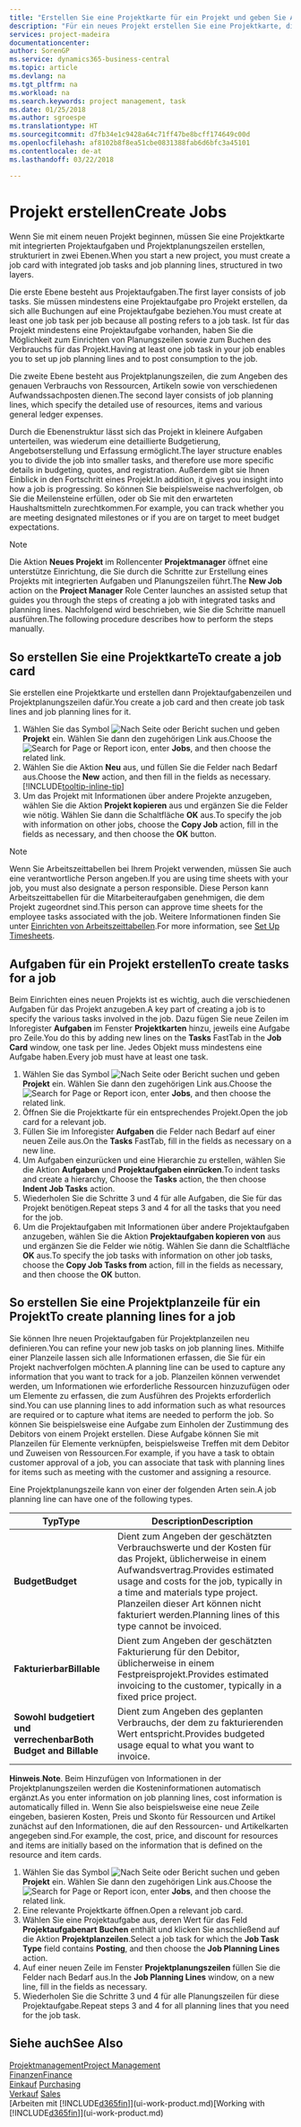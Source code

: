 ```yaml
---
title: "Erstellen Sie eine Projektkarte für ein Projekt und geben Sie Aufgaben an| Microsoft Docs"
description: "Für ein neues Projekt erstellen Sie eine Projektkarte, die Projektaufgaben und enthält Planungszeilen erstellt, um Ihnen zu helfen, Status und Budgets zu verwalten."
services: project-madeira
documentationcenter: 
author: SorenGP
ms.service: dynamics365-business-central
ms.topic: article
ms.devlang: na
ms.tgt_pltfrm: na
ms.workload: na
ms.search.keywords: project management, task
ms.date: 01/25/2018
ms.author: sgroespe
ms.translationtype: HT
ms.sourcegitcommit: d7fb34e1c9428a64c71ff47be8bcff174649c00d
ms.openlocfilehash: af8102b8f8ea51cbe0831388fab6d6bfc3a45101
ms.contentlocale: de-at
ms.lasthandoff: 03/22/2018

---
```

# <a name="create-jobs"></a><span data-ttu-id="94778-103">Projekt erstellen</span><span class="sxs-lookup"><span data-stu-id="94778-103">Create Jobs</span></span>
<span data-ttu-id="94778-104">Wenn Sie mit einem neuen Projekt beginnen, müssen Sie eine Projektkarte mit integrierten Projektaufgaben und Projektplanungszeilen erstellen, strukturiert in zwei Ebenen.</span><span class="sxs-lookup"><span data-stu-id="94778-104">When you start a new project, you must create a job card with integrated job tasks and job planning lines, structured in two layers.</span></span>  

<span data-ttu-id="94778-105">Die erste Ebene besteht aus Projektaufgaben.</span><span class="sxs-lookup"><span data-stu-id="94778-105">The first layer consists of job tasks.</span></span> <span data-ttu-id="94778-106">Sie müssen mindestens eine Projektaufgabe pro Projekt erstellen, da sich alle Buchungen auf eine Projektaufgabe beziehen.</span><span class="sxs-lookup"><span data-stu-id="94778-106">You must create at least one job task per job because all posting refers to a job task.</span></span> <span data-ttu-id="94778-107">Ist für das Projekt mindestens eine Projektaufgabe vorhanden, haben Sie die Möglichkeit zum Einrichten von Planungszeilen sowie zum Buchen des Verbrauchs für das Projekt.</span><span class="sxs-lookup"><span data-stu-id="94778-107">Having at least one job task in your job enables you to set up job planning lines and to post consumption to the job.</span></span>

<span data-ttu-id="94778-108">Die zweite Ebene besteht aus Projektplanungszeilen, die zum Angeben des genauen Verbrauchs von Ressourcen, Artikeln sowie von verschiedenen Aufwandssachposten dienen.</span><span class="sxs-lookup"><span data-stu-id="94778-108">The second layer consists of job planning lines, which specify the detailed use of resources, items and various general ledger expenses.</span></span>

<span data-ttu-id="94778-109">Durch die Ebenenstruktur lässt sich das Projekt in kleinere Aufgaben unterteilen, was wiederum eine detaillierte Budgetierung, Angebotserstellung und Erfassung ermöglicht.</span><span class="sxs-lookup"><span data-stu-id="94778-109">The layer structure enables you to divide the job into smaller tasks, and therefore use more specific details in budgeting, quotes, and registration.</span></span> <span data-ttu-id="94778-110">Außerdem gibt sie Ihnen Einblick in den Fortschritt eines Projekt.</span><span class="sxs-lookup"><span data-stu-id="94778-110">In addition, it gives you insight into how a job is progressing.</span></span> <span data-ttu-id="94778-111">So können Sie beispielsweise nachverfolgen, ob Sie die Meilensteine erfüllen, oder ob Sie mit den erwarteten Haushaltsmitteln zurechtkommen.</span><span class="sxs-lookup"><span data-stu-id="94778-111">For example, you can track whether you are meeting designated milestones or if you are on target to meet budget expectations.</span></span>

> [!NOTE]  
>   <span data-ttu-id="94778-112">Die Aktion **Neues Projekt** im Rollencenter **Projektmanager** öffnet eine unterstütze Einrichtung, die Sie durch die Schritte zur Erstellung eines Projekts mit integrierten Aufgaben und Planungszeilen führt.</span><span class="sxs-lookup"><span data-stu-id="94778-112">The **New Job** action on the **Project Manager** Role Center launches an assisted setup that guides you through the steps of creating a job with integrated tasks and planning lines.</span></span> <span data-ttu-id="94778-113">Nachfolgend wird beschrieben, wie Sie die Schritte manuell ausführen.</span><span class="sxs-lookup"><span data-stu-id="94778-113">The following procedure describes how to perform the steps manually.</span></span>

## <a name="to-create-a-job-card"></a><span data-ttu-id="94778-114">So erstellen Sie eine Projektkarte</span><span class="sxs-lookup"><span data-stu-id="94778-114">To create a job card</span></span>
<span data-ttu-id="94778-115">Sie erstellen eine Projektkarte und erstellen dann Projektaufgabenzeilen und Projektplanungszeilen dafür.</span><span class="sxs-lookup"><span data-stu-id="94778-115">You create a job card and then create job task lines and job planning lines for it.</span></span>

1. <span data-ttu-id="94778-116">Wählen Sie das Symbol ![Nach Seite oder Bericht suchen](media/ui-search/search_small.png "Nach Seite oder Bericht suchen") und geben **Projekt** ein. Wählen Sie dann den zugehörigen Link aus.</span><span class="sxs-lookup"><span data-stu-id="94778-116">Choose the ![Search for Page or Report](media/ui-search/search_small.png "Search for Page or Report icon") icon, enter **Jobs**, and then choose the related link.</span></span>  
2. <span data-ttu-id="94778-117">Wählen Sie die Aktion **Neu** aus, und füllen Sie die Felder nach Bedarf aus.</span><span class="sxs-lookup"><span data-stu-id="94778-117">Choose the **New** action, and then fill in the fields as necessary.</span></span> [!INCLUDE[tooltip-inline-tip](includes/tooltip-inline-tip_md.md)]
3. <span data-ttu-id="94778-118">Um das Projekt mit Informationen über andere Projekte anzugeben, wählen Sie die Aktion **Projekt kopieren** aus und ergänzen Sie die Felder wie nötig. Wählen Sie dann die Schaltfläche **OK** aus.</span><span class="sxs-lookup"><span data-stu-id="94778-118">To specify the job with information on other jobs, choose the **Copy Job** action, fill in the fields as necessary, and then choose the **OK** button.</span></span>

> [!NOTE]  
>   <span data-ttu-id="94778-119">Wenn Sie Arbeitszeittabellen bei Ihrem Projekt verwenden, müssen Sie auch eine verantwortliche Person angeben.</span><span class="sxs-lookup"><span data-stu-id="94778-119">If you are using time sheets with your job, you must also designate a person responsible.</span></span> <span data-ttu-id="94778-120">Diese Person kann Arbeitszeittabellen für die Mitarbeiteraufgaben genehmigen, die dem Projekt zugeordnet sind.</span><span class="sxs-lookup"><span data-stu-id="94778-120">This person can approve time sheets for the employee tasks associated with the job.</span></span> <span data-ttu-id="94778-121">Weitere Informationen finden Sie unter [Einrichten von Arbeitszeittabellen](projects-how-setup-time-sheets.md).</span><span class="sxs-lookup"><span data-stu-id="94778-121">For more information, see [Set Up Timesheets](projects-how-setup-time-sheets.md).</span></span>

## <a name="to-create-tasks-for-a-job"></a><span data-ttu-id="94778-122">Aufgaben für ein Projekt erstellen</span><span class="sxs-lookup"><span data-stu-id="94778-122">To create tasks for a job</span></span>
<span data-ttu-id="94778-123">Beim Einrichten eines neuen Projekts ist es wichtig, auch die verschiedenen Aufgaben für das Projekt anzugeben.</span><span class="sxs-lookup"><span data-stu-id="94778-123">A key part of creating a job is to specify the various tasks involved in the job.</span></span> <span data-ttu-id="94778-124">Dazu fügen Sie neue Zeilen im Inforegister **Aufgaben** im Fenster **Projektkarten** hinzu, jeweils eine Aufgabe pro Zeile.</span><span class="sxs-lookup"><span data-stu-id="94778-124">You do this by adding new lines on the **Tasks** FastTab in the **Job Card** window, one task per line.</span></span> <span data-ttu-id="94778-125">Jedes Objekt muss mindestens eine Aufgabe haben.</span><span class="sxs-lookup"><span data-stu-id="94778-125">Every job must have at least one task.</span></span>

1. <span data-ttu-id="94778-126">Wählen Sie das Symbol ![Nach Seite oder Bericht suchen](media/ui-search/search_small.png "Nach Seite oder Bericht suchen") und geben **Projekt** ein. Wählen Sie dann den zugehörigen Link aus.</span><span class="sxs-lookup"><span data-stu-id="94778-126">Choose the ![Search for Page or Report](media/ui-search/search_small.png "Search for Page or Report icon") icon, enter **Jobs**, and then choose the related link.</span></span>
2. <span data-ttu-id="94778-127">Öffnen Sie die Projektkarte für ein entsprechendes Projekt.</span><span class="sxs-lookup"><span data-stu-id="94778-127">Open the job card for a relevant job.</span></span>
3. <span data-ttu-id="94778-128">Füllen Sie im Inforegister **Aufgaben** die Felder nach Bedarf auf einer neuen Zeile aus.</span><span class="sxs-lookup"><span data-stu-id="94778-128">On the **Tasks** FastTab, fill in the fields as necessary on a new line.</span></span>
4. <span data-ttu-id="94778-129">Um Aufgaben einzurücken und eine Hierarchie zu erstellen, wählen Sie die Aktion **Aufgaben** und **Projektaufgaben einrücken**.</span><span class="sxs-lookup"><span data-stu-id="94778-129">To indent tasks and create a hierarchy, Choose the **Tasks** action, the then choose **Indent Job Tasks** action.</span></span>
5. <span data-ttu-id="94778-130">Wiederholen Sie die Schritte 3 und 4 für alle Aufgaben, die Sie für das Projekt benötigen.</span><span class="sxs-lookup"><span data-stu-id="94778-130">Repeat steps 3 and 4 for all the tasks that you need for the job.</span></span>
6. <span data-ttu-id="94778-131">Um die Projektaufgaben mit Informationen über andere Projektaufgaben anzugeben, wählen Sie die Aktion **Projektaufgaben kopieren von** aus und ergänzen Sie die Felder wie nötig. Wählen Sie dann die Schaltfläche **OK** aus.</span><span class="sxs-lookup"><span data-stu-id="94778-131">To specify the job tasks with information on other job tasks, choose the **Copy Job Tasks from** action, fill in the fields as necessary, and then choose the **OK** button.</span></span>

## <a name="to-create-planning-lines-for-a-job"></a><span data-ttu-id="94778-132">So erstellen Sie eine Projektplanzeile für ein Projekt</span><span class="sxs-lookup"><span data-stu-id="94778-132">To create planning lines for a job</span></span>
<span data-ttu-id="94778-133">Sie können Ihre neuen Projektaufgaben für Projektplanzeilen neu definieren.</span><span class="sxs-lookup"><span data-stu-id="94778-133">You can refine your new job tasks on job planning lines.</span></span> <span data-ttu-id="94778-134">Mithilfe einer Planzeile lassen sich alle Informationen erfassen, die Sie für ein Projekt nachverfolgen möchten.</span><span class="sxs-lookup"><span data-stu-id="94778-134">A planning line can be used to capture any information that you want to track for a job.</span></span> <span data-ttu-id="94778-135">Planzeilen können verwendet werden, um Informationen wie erforderliche Ressourcen hinzuzufügen oder um Elemente zu erfassen, die zum Ausführen des Projekts erforderlich sind.</span><span class="sxs-lookup"><span data-stu-id="94778-135">You can use planning lines to add information such as what resources are required or to capture what items are needed to perform the job.</span></span> <span data-ttu-id="94778-136">So können Sie beispielsweise eine Aufgabe zum Einholen der Zustimmung des Debitors von einem Projekt erstellen. Diese Aufgabe können Sie mit Planzeilen für Elemente verknüpfen, beispielsweise Treffen mit dem Debitor und Zuweisen von Ressourcen.</span><span class="sxs-lookup"><span data-stu-id="94778-136">For example, if you have a task to obtain customer approval of a job, you can associate that task with planning lines for items such as meeting with the customer and assigning a resource.</span></span>  

<span data-ttu-id="94778-137">Eine Projektplanungszeile kann von einer der folgenden Arten sein.</span><span class="sxs-lookup"><span data-stu-id="94778-137">A job planning line can have one of the following types.</span></span>  

| <span data-ttu-id="94778-138">Typ</span><span class="sxs-lookup"><span data-stu-id="94778-138">Type</span></span> | <span data-ttu-id="94778-139">Description</span><span class="sxs-lookup"><span data-stu-id="94778-139">Description</span></span> |
| --- | --- |
| <span data-ttu-id="94778-140">**Budget**</span><span class="sxs-lookup"><span data-stu-id="94778-140">**Budget**</span></span> |<span data-ttu-id="94778-141">Dient zum Angeben der geschätzten Verbrauchswerte und der Kosten für das Projekt, üblicherweise in einem Aufwandsvertrag.</span><span class="sxs-lookup"><span data-stu-id="94778-141">Provides estimated usage and costs for the job, typically in a time and materials type project.</span></span> <span data-ttu-id="94778-142">Planzeilen dieser Art können nicht fakturiert werden.</span><span class="sxs-lookup"><span data-stu-id="94778-142">Planning lines of this type cannot be invoiced.</span></span> |
| <span data-ttu-id="94778-143">**Fakturierbar**</span><span class="sxs-lookup"><span data-stu-id="94778-143">**Billable**</span></span> |<span data-ttu-id="94778-144">Dient zum Angeben der geschätzten Fakturierung für den Debitor, üblicherweise in einem Festpreisprojekt.</span><span class="sxs-lookup"><span data-stu-id="94778-144">Provides estimated invoicing to the customer, typically in a fixed price project.</span></span> |
| <span data-ttu-id="94778-145">**Sowohl budgetiert und verrechenbar**</span><span class="sxs-lookup"><span data-stu-id="94778-145">**Both Budget and Billable**</span></span> |<span data-ttu-id="94778-146">Dient zum Angeben des geplanten Verbrauchs, der dem zu fakturierenden Wert entspricht.</span><span class="sxs-lookup"><span data-stu-id="94778-146">Provides budgeted usage equal to what you want to invoice.</span></span> |

<span data-ttu-id="94778-147">**Hinweis**.</span><span class="sxs-lookup"><span data-stu-id="94778-147">**Note**.</span></span> <span data-ttu-id="94778-148">Beim Hinzufügen von Informationen in der Projektplanungszeilen werden die Kosteninformationen automatisch ergänzt.</span><span class="sxs-lookup"><span data-stu-id="94778-148">As you enter information on job planning lines, cost information is automatically filled in.</span></span> <span data-ttu-id="94778-149">Wenn Sie also beispielsweise eine neue Zeile eingeben, basieren Kosten, Preis und Skonto für Ressourcen und Artikel zunächst auf den Informationen, die auf den Ressourcen- und Artikelkarten angegeben sind.</span><span class="sxs-lookup"><span data-stu-id="94778-149">For example, the cost, price, and discount for resources and items are initially based on the information that is defined on the resource and item cards.</span></span>

1. <span data-ttu-id="94778-150">Wählen Sie das Symbol ![Nach Seite oder Bericht suchen](media/ui-search/search_small.png "Nach Seite oder Bericht suchen") und geben **Projekt** ein. Wählen Sie dann den zugehörigen Link aus.</span><span class="sxs-lookup"><span data-stu-id="94778-150">Choose the ![Search for Page or Report](media/ui-search/search_small.png "Search for Page or Report icon") icon, enter **Jobs**, and then choose the related link.</span></span>
2. <span data-ttu-id="94778-151">Eine relevante Projektkarte öffnen.</span><span class="sxs-lookup"><span data-stu-id="94778-151">Open a relevant job card.</span></span>
3. <span data-ttu-id="94778-152">Wählen Sie eine Projektaufgabe aus, deren Wert für das Feld **Projektaufgabenart** **Buchen** enthält und klicken Sie anschließend auf die Aktion **Projektplanzeilen**.</span><span class="sxs-lookup"><span data-stu-id="94778-152">Select a job task for which the **Job Task Type** field contains **Posting**, and then choose the **Job Planning Lines** action.</span></span>  
4. <span data-ttu-id="94778-153">Auf einer neuen Zeile im Fenster **Projektplanungszeilen** füllen Sie die Felder nach Bedarf aus.</span><span class="sxs-lookup"><span data-stu-id="94778-153">In the **Job Planning Lines** window, on a new line, fill in the fields as necessary.</span></span>
5. <span data-ttu-id="94778-154">Wiederholen Sie die Schritte 3 und 4 für alle Planungszeilen für diese Projektaufgabe.</span><span class="sxs-lookup"><span data-stu-id="94778-154">Repeat steps 3 and 4 for all planning lines that you need for the job task.</span></span>

## <a name="see-also"></a><span data-ttu-id="94778-155">Siehe auch</span><span class="sxs-lookup"><span data-stu-id="94778-155">See Also</span></span>
[<span data-ttu-id="94778-156">Projektmanagement</span><span class="sxs-lookup"><span data-stu-id="94778-156">Project Management</span></span>](projects-manage-projects.md)  
[<span data-ttu-id="94778-157">Finanzen</span><span class="sxs-lookup"><span data-stu-id="94778-157">Finance</span></span>](finance.md)  
<span data-ttu-id="94778-158">[Einkauf](purchasing-manage-purchasing.md)       </span><span class="sxs-lookup"><span data-stu-id="94778-158">[Purchasing](purchasing-manage-purchasing.md)       </span></span>  
<span data-ttu-id="94778-159">[Verkauf](sales-manage-sales.md)    </span><span class="sxs-lookup"><span data-stu-id="94778-159">[Sales](sales-manage-sales.md)    </span></span>  
<span data-ttu-id="94778-160">[Arbeiten mit [!INCLUDE[d365fin](includes/d365fin_md.md)]](ui-work-product.md)</span><span class="sxs-lookup"><span data-stu-id="94778-160">[Working with [!INCLUDE[d365fin](includes/d365fin_md.md)]](ui-work-product.md)</span></span>  

